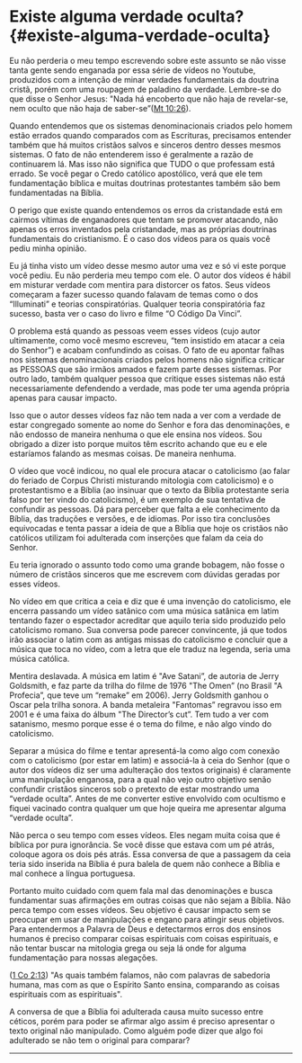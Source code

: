 # Existe alguma verdade oculta? {#existe-alguma-verdade-oculta}

Eu não perderia o meu tempo escrevendo sobre este assunto se não visse tanta gente sendo enganada por essa série de vídeos no Youtube, produzidos com a intenção de minar verdades fundamentais da doutrina cristã, porém com uma roupagem de paladino da verdade. Lembre-se do que disse o Senhor Jesus: &quot;Nada há encoberto que não haja de revelar-se, nem oculto que não haja de saber-se”([Mt 10:26](http://bibliaonline.com.br/acf/mt/10/26)).

Quando entendemos que os sistemas denominacionais criados pelo homem estão errados quando comparados com as Escrituras, precisamos entender também que há muitos cristãos salvos e sinceros dentro desses mesmos sistemas. O fato de não entenderem isso é geralmente a razão de continuarem lá. Mas isso não significa que TUDO o que professam está errado. Se você pegar o Credo católico apostólico, verá que ele tem fundamentação bíblica e muitas doutrinas protestantes também são bem fundamentadas na Bíblia.

O perigo que existe quando entendemos os erros da cristandade está em cairmos vítimas de enganadores que tentam se promover atacando, não apenas os erros inventados pela cristandade, mas as próprias doutrinas fundamentais do cristianismo. É o caso dos vídeos para os quais você pediu minha opinião.

Eu já tinha visto um vídeo desse mesmo autor uma vez e só vi este porque você pediu. Eu não perderia meu tempo com ele. O autor dos vídeos é hábil em misturar verdade com mentira para distorcer os fatos. Seus vídeos começaram a fazer sucesso quando falavam de temas como o dos “Illuminati” e teorias conspiratórias. Qualquer teoria conspiratória faz sucesso, basta ver o caso do livro e filme “O Código Da Vinci”.

O problema está quando as pessoas veem esses vídeos (cujo autor ultimamente, como você mesmo escreveu, “tem insistido em atacar a ceia do Senhor”) e acabam confundindo as coisas. O fato de eu apontar falhas nos sistemas denominacionais criados pelos homens não significa criticar as PESSOAS que são irmãos amados e fazem parte desses sistemas. Por outro lado, também qualquer pessoa que critique esses sistemas não está necessariamente defendendo a verdade, mas pode ter uma agenda própria apenas para causar impacto.

Isso que o autor desses vídeos faz não tem nada a ver com a verdade de estar congregado somente ao nome do Senhor e fora das denominações, e não endosso de maneira nenhuma o que ele ensina nos vídeos. Sou obrigado a dizer isto porque muitos têm escrito achando que eu e ele estaríamos falando as mesmas coisas. De maneira nenhuma.

O vídeo que você indicou, no qual ele procura atacar o catolicismo (ao falar do feriado de Corpus Christi misturando mitologia com catolicismo) e o protestantismo e a Bíblia (ao insinuar que o texto da Bíblia protestante seria falso por ter vindo do catolicismo), é um exemplo de sua tentativa de confundir as pessoas. Dá para perceber que falta a ele conhecimento da Bíblia, das traduções e versões, e de idiomas. Por isso tira conclusões equivocadas e tenta passar a ideia de que a Bíblia que hoje os cristãos não católicos utilizam foi adulterada com inserções que falam da ceia do Senhor.

Eu teria ignorado o assunto todo como uma grande bobagem, não fosse o número de cristãos sinceros que me escrevem com dúvidas geradas por esses vídeos.

No vídeo em que critica a ceia e diz que é uma invenção do catolicismo, ele encerra passando um vídeo satânico com uma música satânica em latim tentando fazer o espectador acreditar que aquilo teria sido produzido pelo catolicismo romano. Sua conversa pode parecer convincente, já que todos irão associar o latim com as antigas missas do catolicismo e concluir que a música que toca no vídeo, com a letra que ele traduz na legenda, seria uma música católica.

Mentira deslavada. A música em latim é &quot;Ave Satani”, de autoria de Jerry Goldsmith, e faz parte da trilha do filme de 1976 &quot;The Omen” (no Brasil &quot;A Profecia”, que teve um “remake” em 2006). Jerry Goldsmith ganhou o Oscar pela trilha sonora. A banda metaleira &quot;Fantomas” regravou isso em 2001 e é uma faixa do álbum &quot;The Director’s cut”. Tem tudo a ver com satanismo, mesmo porque esse é o tema do filme, e não algo vindo do catolicismo.

Separar a música do filme e tentar apresentá-la como algo com conexão com o catolicismo (por estar em latim) e associá-la à ceia do Senhor (que o autor dos vídeos diz ser uma adulteração dos textos originais) é claramente uma manipulação enganosa, para a qual não vejo outro objetivo senão confundir cristãos sinceros sob o pretexto de estar mostrando uma “verdade oculta”. Antes de me converter estive envolvido com ocultismo e fiquei vacinado contra qualquer um que hoje queira me apresentar alguma “verdade oculta”.

Não perca o seu tempo com esses vídeos. Eles negam muita coisa que é bíblica por pura ignorância. Se você disse que estava com um pé atrás, coloque agora os dois pés atrás. Essa conversa de que a passagem da ceia teria sido inserida na Bíblia é pura balela de quem não conhece a Bíblia e mal conhece a língua portuguesa.

Portanto muito cuidado com quem fala mal das denominações e busca fundamentar suas afirmações em outras coisas que não sejam a Bíblia. Não perca tempo com esses vídeos. Seu objetivo é causar impacto sem se preocupar em usar de manipulações e engano para atingir seus objetivos. Para entendermos a Palavra de Deus e detectarmos erros dos ensinos humanos é preciso comparar coisas espirituais com coisas espirituais, e não tentar buscar na mitologia grega ou seja lá onde for alguma fundamentação para nossas alegações.

([1 Co 2:13](http://bibliaonline.com.br/acf/1co/2/13)) &quot;As quais também falamos, não com palavras de sabedoria humana, mas com as que o Espírito Santo ensina, comparando as coisas espirituais com as espirituais&quot;.

A conversa de que a Bíblia foi adulterada causa muito sucesso entre céticos, porém para poder se afirmar algo assim é preciso apresentar o texto original não manipulado. Como alguém pode dizer que algo foi adulterado se não tem o original para comparar?

*****